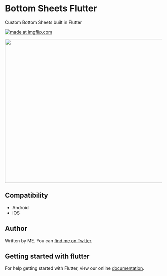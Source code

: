 # Bottom Sheets Flutter

Custom Bottom Sheets built in Flutter

<a href="https://imgflip.com/gif/2k35ds"><img src="https://i.imgflip.com/2k35ds.gif" title="made at imgflip.com"/></a>

<img src="https://github.com/nitinmehtaa/Bottom-Sheets-Flutter/blob/master/images/combined_screenshot.png" height="462" width="900"/>

## Compatibility

- Android
- iOS 

## Author

Written by ME. You can [find me on Twitter](https://twitter.com/nitinmehta19).

## Getting started with flutter

For help getting started with Flutter, view our online
[documentation](https://flutter.io/).
